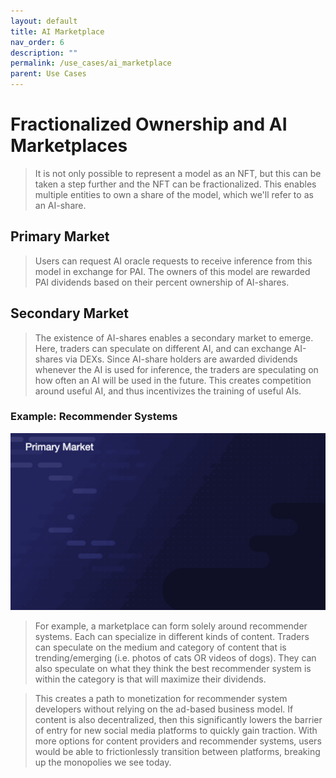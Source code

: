 ```yaml
---
layout: default
title: AI Marketplace
nav_order: 6
description: ""
permalink: /use_cases/ai_marketplace
parent: Use Cases
---
```


# Fractionalized Ownership and AI Marketplaces
> It is not only possible to represent a model as an NFT, but this can be taken a step further and the NFT can be fractionalized. This enables multiple entities to own a share of the model, which we'll refer to as an AI-share.

## Primary Market
> Users can request AI oracle requests to receive inference from this model in exchange for PAI. The owners of this model are rewarded PAI dividends based on their percent ownership of AI-shares. 

## Secondary Market
> The existence of AI-shares enables a secondary market to emerge. Here, traders can speculate on different AI, and can exchange AI-shares via DEXs. Since AI-share holders are awarded dividends whenever the AI is used for inference, the traders are speculating on how often an AI will be used in the future. This creates competition around useful AI, and thus incentivizes the training of useful AIs. 

### Example: Recommender Systems 
![](../gifs/ai_market.gif)
> For example, a marketplace can form solely around recommender systems. Each can specialize in different kinds of content. Traders can speculate on the medium and category of content that is trending/emerging (i.e. photos of cats OR videos of dogs). They can also speculate on what they think the best recommender system is within the category is that will maximize their dividends. 

> This creates a path to monetization for recommender system developers without relying on the ad-based business model. If content is also decentralized, then this significantly lowers the barrier of entry for new social media platforms to quickly gain traction. With more options for content providers and recommender systems, users would be able to frictionlessly transition between platforms, breaking up the monopolies we see today.
